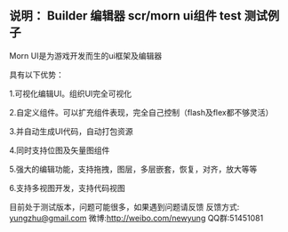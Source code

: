 说明：
Builder 编辑器
scr/morn ui组件
test 测试例子
--------------------------------------------
Morn UI是为游戏开发而生的ui框架及编辑器

具有以下优势：

1.可视化编辑UI。组织UI完全可视化

2.自定义组件。可以扩充组件表现，完全自己控制（flash及flex都不够灵活）

3.并自动生成UI代码，自动打包资源

4.同时支持位图及矢量图组件

5.强大的编辑功能，支持拖拽，图层，多层嵌套，恢复，对齐，放大等等

6.支持多视图开发，支持代码视图

目前处于测试版本，问题可能很多，如果遇到问题请反馈
反馈方式: yungzhu@gmail.com 微博:http://weibo.com/newyung QQ群:51451081